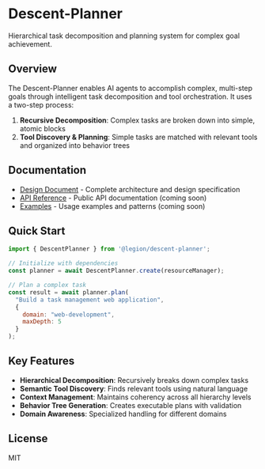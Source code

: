 # Descent-Planner

Hierarchical task decomposition and planning system for complex goal achievement.

## Overview

The Descent-Planner enables AI agents to accomplish complex, multi-step goals through intelligent task decomposition and tool orchestration. It uses a two-step process:

1. **Recursive Decomposition**: Complex tasks are broken down into simple, atomic blocks
2. **Tool Discovery & Planning**: Simple tasks are matched with relevant tools and organized into behavior trees

## Documentation

- [Design Document](./docs/DESIGN.md) - Complete architecture and design specification
- [API Reference](./docs/API.md) - Public API documentation (coming soon)
- [Examples](./docs/examples/) - Usage examples and patterns (coming soon)

## Quick Start

```javascript
import { DescentPlanner } from '@legion/descent-planner';

// Initialize with dependencies
const planner = await DescentPlanner.create(resourceManager);

// Plan a complex task
const result = await planner.plan(
  "Build a task management web application",
  {
    domain: "web-development",
    maxDepth: 5
  }
);
```

## Key Features

- **Hierarchical Decomposition**: Recursively breaks down complex tasks
- **Semantic Tool Discovery**: Finds relevant tools using natural language
- **Context Management**: Maintains coherency across all hierarchy levels
- **Behavior Tree Generation**: Creates executable plans with validation
- **Domain Awareness**: Specialized handling for different domains

## License

MIT